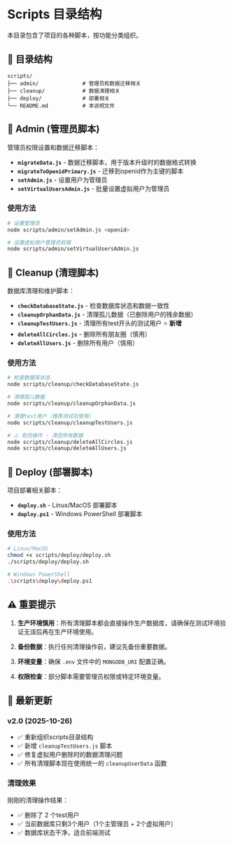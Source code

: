 # Scripts 目录结构

本目录包含了项目的各种脚本，按功能分类组织。

## 📁 目录结构

```
scripts/
├── admin/              # 管理员和数据迁移相关
├── cleanup/            # 数据清理相关
├── deploy/             # 部署相关
└── README.md           # 本说明文件
```

## 🔧 Admin (管理员脚本)

管理员权限设置和数据迁移脚本：

- **`migrateData.js`** - 数据迁移脚本，用于版本升级时的数据格式转换
- **`migrateToOpenidPrimary.js`** - 迁移到openid作为主键的脚本  
- **`setAdmin.js`** - 设置用户为管理员
- **`setVirtualUsersAdmin.js`** - 批量设置虚拟用户为管理员

### 使用方法
```bash
# 设置管理员
node scripts/admin/setAdmin.js <openid>

# 设置虚拟用户管理员权限
node scripts/admin/setVirtualUsersAdmin.js
```

## 🧹 Cleanup (清理脚本)

数据库清理和维护脚本：

- **`checkDatabaseState.js`** - 检查数据库状态和数据一致性
- **`cleanupOrphanData.js`** - 清理孤儿数据（已删除用户的残余数据）
- **`cleanupTestUsers.js`** - 清理所有test开头的测试用户 ⭐ **新增**
- **`deleteAllCircles.js`** - 删除所有朋友圈（慎用）
- **`deleteAllUsers.js`** - 删除所有用户（慎用）

### 使用方法
```bash
# 检查数据库状态
node scripts/cleanup/checkDatabaseState.js

# 清理孤儿数据
node scripts/cleanup/cleanupOrphanData.js

# 清理test用户（推荐测试后使用）
node scripts/cleanup/cleanupTestUsers.js

# ⚠️ 危险操作 - 清空所有数据
node scripts/cleanup/deleteAllCircles.js
node scripts/cleanup/deleteAllUsers.js
```

## 🚀 Deploy (部署脚本)

项目部署相关脚本：

- **`deploy.sh`** - Linux/MacOS 部署脚本
- **`deploy.ps1`** - Windows PowerShell 部署脚本

### 使用方法
```bash
# Linux/MacOS
chmod +x scripts/deploy/deploy.sh
./scripts/deploy/deploy.sh

# Windows PowerShell
.\scripts\deploy\deploy.ps1
```

## ⚠️ 重要提示

1. **生产环境慎用**：所有清理脚本都会直接操作生产数据库，请确保在测试环境验证无误后再在生产环境使用。

2. **备份数据**：执行任何清理操作前，建议先备份重要数据。

3. **环境变量**：确保 `.env` 文件中的 `MONGODB_URI` 配置正确。

4. **权限检查**：部分脚本需要管理员权限或特定环境变量。

## 🎯 最新更新

### v2.0 (2025-10-26)
- ✅ 重新组织scripts目录结构
- ✅ 新增 `cleanupTestUsers.js` 脚本
- ✅ 修复虚拟用户删除时的数据清理问题
- ✅ 所有清理脚本现在使用统一的 `cleanupUserData` 函数

### 清理效果
刚刚的清理操作结果：
- ✅ 删除了 2 个test用户
- ✅ 当前数据库只剩3个用户（1个主管理员 + 2个虚拟用户）
- ✅ 数据库状态干净，适合前端测试
